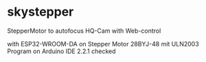 # skystepper
StepperMotor to autofocus HQ-Cam with Web-control

with ESP32-WROOM-DA on Stepper Motor 28BYJ-48 mit ULN2003
Program on Arduino IDE 2.2.1 checked
